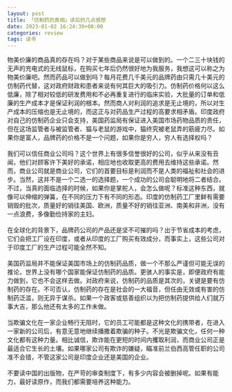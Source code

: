 ```yaml
---
layout: post
title: 「仿制药的真相」读后的几点感想
date: 2023-01-02 16:24:39+08:00
categories: review
tags: 读书
---
```


物美价廉的商品真的存在吗？对于某些商品来说是可以做到的。一个二三十块钱的无声的充电式的无线鼠标，在购买七年后仍然很好地为我服务，我想这可以称之为物美价廉吧。然而药品可以做到吗？每月花费几千美元的品牌药由只需几十美元的仿制药代替，这对政府财政和患者来说有何其巨大的吸引力。仿制药价格何以这么低廉，除了相对较低的研发费用和不必再重复进行的临床实验，大批量的订单和低廉的生产成本才是保证利润的根本。然而商人对利润的追求是无止境的，所以对生产成本的压缩也是无止境的，而这正与对药品生产过程的高要求相矛盾。印度政府对自己的仿制药企业只会支持，美国药监局有保证进入美国市场药物品质的责任，但在这场监管者与被监管者、猫与老鼠的游戏中，猫终究被老鼠弄的筋疲力尽。如果你是富人，品牌药的价格不是一个问题，如果你是穷人，穷人有选择权吗？
<br/>
<br/>
我们可以信任商业公司吗？这个世界上有很多信誉很好的公司，似乎从来没有丑闻，他们对顾客许下美好的承诺，相应地也收取更高的费用去维持这些承诺。然而，商业公司就是商业公司，它们的首要目标是利润而不是人类的福祉和社会的进步。当然，这并不是一个二选一的选择题，一个成功的公司会聪明地将二者结合。不过，当真的面临选择的时候，如果你是掌舵人，会怎么做呢？标准这种东西，就像可以伸缩的弹簧，在不同的压力下有不同的形态。印度的仿制药工厂里鲜有需要销毁的批次，质量好的销往美国、欧洲，质量不好的销往亚洲、南美和非洲，没有一点浪费，多像勤俭持家的主妇。
<br/>
<br/>
在全球化的背景下，品牌药公司的产品还是坚不可摧的吗？出于节省成本的考虑，它们会把工厂设在印度，或者从印度的工厂购买有效成分，而事实上，这些公司对于印度工厂的生产过程可能全然不知。
<br/>
<br/>
美国药监局并不能保证美国市场上的仿制药品质，做一个不那么严谨但可能无误的推论，世界上没有哪个国家能保证仿制药的品质。更骇人的事实是，即便政府有能力做到，它也不会这样去做。对政府来说，仿制药的品质是其次的，关键是要有仿制药的存在。不可否认，仿制药的存在是社会的一大福音，但任由无效或有害的仿制药泛滥，则无异于谋杀。如果一个政客或慈善组织以为把仿制药提供给人们就万事大吉，那么他还有太多的工作未做。
<br/>
<br/>
当欺骗文化在一家企业畅行无阻时，它的员工可能都是这种文化的携带者，在进入一家新的公司后，有意无意地继续播撒着欺骗的种子。不光是欺骗文化，任何一种文化都有这种力量。相比诚信，欺诈能在更短的时间内攫取利润，而商业公司正是最适合它生长的土壤。如果哪家公司有欺诈的嫌疑，瞄准前兰伯西高管任职的公司准不会错，不管这家公司是印度企业还是美国的企业。
<br/>
<br/>
不要读中国的出版物，在严苛的审查制度下，有多少内容会被删掉呢。如果有能力，最好读原作，而我们都需要培养这种能力。

